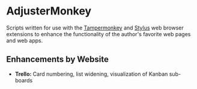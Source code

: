 # AdjusterMonkey
Scripts written for use with the [Tampermonkey](https://www.tampermonkey.net/) and [Stylus](https://add0n.com/stylus.html) web browser extensions to enhance the functionality of the author's favorite web pages and web apps.

## Enhancements by Website

- **Trello:** Card numbering, list widening, visualization of Kanban sub-boards
